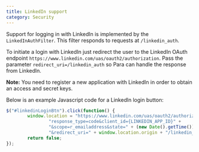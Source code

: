 ```yaml
---
title: LinkedIn support
category: Security
---
```


Support for logging in with LinkedIn is implemented by the `LinkedInAuthFilter`. This filter responds to requests at
`/linkedin_auth`.

To initiate a login with LinkedIn just redirect the user to the LinkedIn OAuth endpoint
`https://www.linkedin.com/uas/oauth2/authorization`. Pass the parameter `redirect_uri=/linkedin_auth` so Para
can handle the response from LinkedIn.

**Note:** You need to register a new application with LinkedIn in order to obtain an access and secret keys.

Below is an example Javascript code for a LinkedIn login button:

```js
$("#linkedinLoginBtn").click(function() {
		window.location = "https://www.linkedin.com/uas/oauth2/authorization?" +
				"response_type=code&client_id={LINKEDIN_APP_ID}" +
				"&scope=r_emailaddress&state=" + (new Date().getTime()) +
				"&redirect_uri=" + window.location.origin + "/linkedin_auth";
		return false;
});
```
